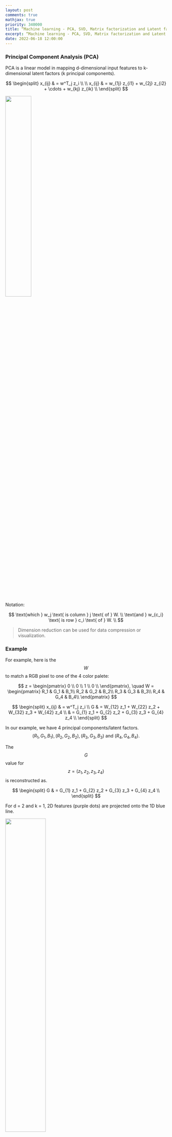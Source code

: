 ```yaml
---
layout: post
comments: true
mathjax: true
priority: 340000
title: “Machine learning - PCA, SVD, Matrix factorization and Latent factor model”
excerpt: “Machine learning - PCA, SVD, Matrix factorization and Latent factor model”
date: 2022-06-18 12:00:00
---
```


### Principal Component Analysis (PCA)

PCA is a linear model in mapping d-dimensional input features to k-dimensional latent factors (k principal components). 

$$ 
\begin{split}
x_{ij} & = w^T_j z_i \\
\\
x_{ij} & = w_{1j} z_{i1} + w_{2j} z_{i2} + \cdots + w_{kj} z_{ik} \\
\end{split}
$$ 

<div class="imgcap">
<img src="/assets/ml/eqp2.png" style="border:none;width:40%">
</div>

Notation:

$$
\text{which } w_j \text{ is column } j \text{ of } W. \\
\text{and } w_{c_i} \text{ is row } c_i \text{ of } W. \\
$$

> Dimension reduction can be used for data compression or visualization.

### Example

For example, here is the $$W$$ to match a RGB pixel to one of the 4 color palete:

$$
z = \begin{pmatrix}
0 \\
0 \\
1 \\
0 \\
\end{pmatrix}, \quad
W = \begin{pmatrix}
R_1 & G_1 & B_1\\
R_2 & G_2 & B_2\\
R_3 & G_3 & B_3\\
R_4 & G_4 & B_4\\
\end{pmatrix}
$$


$$
\begin{split}
x_{ij} & = w^T_j z_i \\
G & = W_{12} z_1 + W_{22} z_2 + W_{32} z_3 + W_{42} z_4 \\
& =  G_{1} z_1 + G_{2} z_2 + G_{3} z_3 + G_{4} z_4 \\
\end{split}
$$

In our example, we have 4 principal components/latent factors. $$(R_1, G_1, B_1), (R_2, G_2, B_2), (R_3, G_3, B_3) \text{ and } (R_4, G_4, B_4).$$ 

The $$G$$ value for $$z=(z_1, z_2, z_3, z_4)$$ is reconstructed as.

$$
\begin{split}
G & =  G_{1} z_1 + G_{2} z_2 + G_{3} z_3 + G_{4} z_4 \\
\end{split}
$$


For d = 2 and k = 1, 2D features (purple dots) are projected onto the 1D blue line. 

<div class="imgcap">
<img src="/assets/ml/pca.png" style="border:none;width:50%">
</div>

PCA selects a projection that can maximize the variance of their output. Hence, PCA will pick the blue line over the green line if it has a higher variance.
<div class="imgcap">
<img src="/assets/ml/pca3.png" style="border:none;width:40%">
</div>
<div class="imgcap">
<img src="/assets/ml/pca4.png" style="border:none;width:50%">
</div>

#### Matrix factorization
PCA can formulated as an approximation to the matrix factorization.

$$
\text{X: N x d} \\
\text{Z: N x k} \\
\text{W: k x d} \\
$$

$$
X \approx Z W \\
$$


<div class="imgcap">
<img src="/assets/ml/x12.png" style="border:none;width:50%">
</div>

### PCA Cost Function

We want to minimize the MSE for $$x$$ and the corresponding value for the latent variable $$z$$. $$ (\hat{x} = w^T_j z_i)$$:

$$
\begin{split}
J(W, Z) & = \sum^N_{i=1} \sum^d_{j=1} (w^T_j z_i - x_{ij})^2 \\
& = \sum^N_{i=1} \| W^T z_i - Xi \|^2  \\
& =  \| ZW - X \|^2_F \\
\end{split}
$$

which 

$$
\| M \|^2_F = \sum_i \sum_j m_{ij}^2
$$


### Solving W

First, we need to perform feature scaling on input features $$x_i$$:

$$
\begin{split}
x^i_j = \frac{x^i_j - \mu_j }{\sigma_j}
\end{split}
$$

> $$x^i$$ is the ith training datapoints.

which $$ \mu_j \text{ and } \sigma_j $$ are the mean and standard deviation for the feature $$x_i$$. For an image, they are the means and standard deviations of each pixel. For a 100x100x3 image, we will have 30,000 $$ \mu_j \text{ and } \sigma_j $$.

PCA is based on unsupervised learning. We want to optimize the latent factors $$W$$ and latent variables $$Z$$ for the cost function $$J$$

$$
\begin{split}
J(W, Z) & =  \| ZW - X \|^2_F \\
\end{split}
$$

### Gradient descent 

One of the method to solve PCA is to use Gradient descent to optimize the trainable parameters $$W$$ and $$Z$$ with the cost function above.

### Alternating minimization:

Alternating minimization is another method to find a solution for PCA.

* Optimize ‘W’ with ‘Z’ fixed
* Optimize ‘Z’ with ‘W’ fixed
* Keep repeating
	 
$$
\begin{split}
\nabla_W J(W, Z) & = Z^TZW-Z^TX = 0\\
\implies W &= (Z^TZ)^{-1}(Z^TX) \\
\end{split}
$$

$$
\begin{split}
\nabla_Z J(W, Z) & = ZWW^T-XW^T = 0\\
\implies Z & = XW^T(WW^T)^{-1} \\
\end{split}
$$

### Singular value decomposition (SVD) 

Both methods above solve the PCA using empirical method. SVD solves the PCA analytically. Before discussing it in details, we discuss the Singular value decomposition first (SVD). SVD decompose a matrix into 3 matrice as:

$$
\begin{split}
A_{nxp} & = U_{nxn} S_{nxp} V^T_{pxp} \quad \quad \text{where } U^TU & = I, V^TV = I \\
\end{split}
$$

The matrix $$U$$ and $$V$$ is later used to transfrom $$x$$ to $$z$$ in PCA.

SVD consists of 
* Finding the eigenvalues and eigenvectors of $$AA^T$$ and $$A^TA$$
* The eigenvectors of $$AA^T$$ make up the columns of U
* The eigenvectors of $$A^TA$$ make up the columns of V 
* The singular values in S are square roots of eigenvalues from $$AA^T$$ or $$A^TA$$

Let's go through an example:

$$
A = \begin{bmatrix}
2 & 4 \\
1 & 3 \\
0 & 0 \\
0 & 0 \\
\end{bmatrix}
$$

$$
A A^T = \begin{bmatrix}
2 & 4 \\
1 & 3 \\
0 & 0 \\
0 & 0 \\
\end{bmatrix} 
\begin{bmatrix}
2 & 1 & 0 & 0\\
4 & 3 & 0 & 0 \\
\end{bmatrix} = 
\begin{bmatrix}
20 & 14 & 0 & 0\\
14 & 10 & 0 & 0 \\
0 & 0 & 0 & 0 \\
0 & 0 & 0 & 0 \\
\end{bmatrix} = B
$$

The eigenvector $$X$$ and eigenvalue $$\lambda$$ of $$A$$ is defined as:

$$
\begin{split}
Bx & = \lambda x \quad \quad \text{which } \lambda \text{ is a scalar.} \\
(B - \lambda I ) x & = 0 \\
\end{split}
$$ 

Now solving:

$$
\begin{split}
det \begin{bmatrix}
20 - \lambda & 14 & 0 & 0\\
14 & 10- \lambda & 0 & 0 \\
0 & 0 & - \lambda & 0 \\
0 & 0 & 0 & - \lambda \\
\end{bmatrix} = 0
\end{split}
$$ 

The eigenvalues are:

$$
\lambda_1  \approx 29.88 \\
\lambda_2  \approx 0.118 \\
\lambda_3 = 0 \\
\lambda_4 = 0 \\
$$

> We always sort lambda in the descending order. The kth highest eigenvectors will be used for $$W$$.

For $$\lambda_1  = 29.88$$

$$
\begin{split}
\begin{bmatrix}
20 - 29.88 & 14 & 0 & 0\\
14 & 10 - 29.88 & 0 & 0 \\
0 & 0 & 0 & 0 \\
0 & 0 & 0 & 0 \\
\end{bmatrix} \cdot x & = 0 \\
\implies
-9.883 x_1 + 14 x_2 & = 0 \\
14 x_1 - 19.88  x_2 & = 0 \\
\end{split} 
$$

$$
\begin{split}
\begin{bmatrix}
x_1 \\
x_2 \\
x_3 \\
x_4 \\
\end{bmatrix}  & = 
\begin{bmatrix}
0.82\\
0.58\\
0\\
0\\
\end{bmatrix}
\end{split} 
$$ 

which is the first column of $$U$$.

For $$\lambda_2 = 0.118$$

$$
\begin{split}
19.883 x1 + 14 x2 = 0 \\
14 x1 + 9.883 x2 = 0
\end{split} 
$$

$$
\begin{split}
\begin{bmatrix}
x_1 \\
x_2 \\
x_3 \\
x_4 \\
\end{bmatrix}  & = 
\begin{bmatrix}
-0.58\\
0.82\\
0\\
0\\
\end{bmatrix}
\end{split} 
$$ 

which is the second column of $$U$$.

We can skip all the eigenvalues = 0. Hence:

$$
\begin{split}
U = \begin{bmatrix}
0.82 & -0.58& 0 & 0\\
0.58 & 0.82& 0 & 0\\
0 & 0 & 1 & 0\\
0 & 0 & 0 & 1\\
\end{bmatrix}
\end{split} 
$$ 

Similarly, we calculate $$A^TA$$ to find $$V$$ which is:

$$
\begin{split}
V = \begin{bmatrix}
0.4 & -0.91\\
0.91 & 0.4\\
\end{bmatrix}
\end{split} 
$$ 

The singular values in S are square roots of eigenvalues from $$AA^T$$ or $$A^TA$$:

$$
\begin{split}
S = \begin{bmatrix}
\sqrt{29.88} = 5.47 & 0 \\
0 & \sqrt{0.12} = 0.37\\
0 & 0 \\
0 & 0 \\
\end{bmatrix}
\end{split} 
$$ 


> The sample above is originated from [http://web.mit.edu/be.400/www/SVD/Singular_Value_Decomposition.htm]

Now we apply SVD to solve PCA. First we compute the covariance matrix with our $$m$$ n-Dimensional training datapoints $$x$$.
 
$$
\Sigma = \frac{1}{m} \sum^M_{i=1} x^i  (x^i)^T
$$

$$\Sigma$$ is a nxn matrix

$$
\begin{split}
\Sigma_{nxn} =  x_{nx1}  \cdot  (x)^T_{1xn}
\end{split}
$$

Apply SVD to decompose $$\Sigma$$ to $$U$$:

$$
\begin{split}
\Sigma_{nxn} & = U_{nxn} S_{nxn} V^T_{nxn}  \\
\Sigma & = U S V^T  \\
\end{split}
$$

Which $$U$$ have the dimension of:

$$
U = \begin{bmatrix}
u_{11} & u_{12} & \cdots & u_{1k} \cdots u_{1n}\\
u_{21} & u_{22} & \cdots & u_{2k} \cdots u_{2n}\\
\vdots & \vdots & \ddots & \vdots \\
u_{n1} & u_{n2} & \cdots & u_{nk} \cdots u_{nn}\\
\end{bmatrix}
$$

We only take the first k columns:

$$
U = \begin{bmatrix}
u_{11} & u_{12} & \cdots & u_{1k} \\
u_{21} & u_{22} & \cdots & u_{2k} \\
\vdots & \ddots & \vdots \\
u_{n1} & u_{n2} & \cdots & u_{nk} \\
\end{bmatrix}
$$

To transform $$X$$ to $$Z$$:

$$
z = U^T x
$$

Let's check the dimensionality again:

$$
z_{kx1} = (U^T)_{kxn} x_{nx1}
$$

To convert $$z$$ to $$x$$:
 
$$
x = U z
$$

### Predicting Z

Given $$W$$ and testing data $$\hat{X}$$, $$\hat{Z}$$ is computed by first subtract the training mean from the features and then calculate $$Z$$.  

$$
\begin{split}
\hat{x}^i & = \hat{x}^i -\mu \\
\hat{Z} & = \hat{X}W^T(WW^T)^{-1} \\
\end{split}
$$

### Choosing the number of latent factors k

PCA is about maximizing variance. Say to keep 90% of variance, we set $$R = 0.1$$.

$$
\begin{split}
J_k & =  \| ZW - X \|^2_F \\
J_0 & =  \| X \|^2_F \\
\\
\frac{J_k}{J_0} & = \frac{\| ZW - X \|^2_F}{\| X \|^2_F} < R \\
R & > \frac{\| ZW - X \|^2_F}{n \cdot var(x_{ij})}
\end{split}
$$

Alternatively, we can start from k=1 and increment it until say $$ T \lt 0.01 $$.

$$
\Sigma = \frac{1}{m} \frac{\sum^M_{i=1} \| x^i  - (\hat{x})^i \|^2} {\sum^M_{i=1} \| x^i \|^2  } \lt T = 0.01
$$

$$S$$ stores the eigenvalues of the eigenvectors but also reflect how important for a particular latent factors. Hence, we can also determine k by:

$$
\begin{split}
S = \begin{bmatrix}
S_{11} & 0 & 0 & \cdots & 0 \\
 0 & S_{22} & 0 & \cdots & 0 \\
 0 & 0 & S_{33} & \cdots & 0 \\
\vdots & \ddots & \vdots \\
\end{bmatrix}
\end{split} 
$$ 

$$
\frac{\sum^k_{i=1} S_{ii}}{\sum^n_{i=1} S_{ii}} \gt T = 0.99 
$$

### W uniqueness (orthogonal)

The solution for W is not unique. But we can impose a few restrictions to solve this.
* Set the magnitude of the principal component to 1. ($$W_{c_i}$$: row $$c_i$$ of $$w$$)
* Each latent factors are independent of each other (cross product = 0).

$$
\begin{split}
\| W_{c_i} \| & = 1 \\
W_{c_i}^T W_{c_i^{'}} & = 0 \quad \text{for } c_i^{'} \neq c \\ 
\end{split}
$$

We can still have the factors $$W_{c_i}$$ rotated or label switching $$W_{c_i}$$ switch to $$W_{c_i^{'}}$$. To fix this, we can 

* First set k = 1, and solve W with the constraint above
* Set k = 2 with the first factor set and solve $$W$$ for the second factor $$W_2$$
* Repeat until reaching our target k

The blue line is our first optimized W for $$k = 1$$. The optimal solution $$W$$ for $$k = 2$$ is the red line orthogonal to the blue line.

<div class="imgcap">
<img src="/assets/ml/pca2.png" style="border:none;width:50%">
</div>

With these constraints:

$$
\begin{split}
\| w_{c_i}  \| & = 1 \\
w_{c_i}^T w_{c_i^{'}} & = \begin{cases}
                        1  \quad \text{ if } c_i = c_i^{'} \\
                        0 \quad \text{ if } {c_i} \neq c_i^{'} \\
\end{cases} \\ \\
\implies W W^T & = I \\
\end{split}
$$

Solving Z becomes:

$$
\begin{split}
Z & = XW^T(WW^T)^{-1} \\
& = XW^T
\end{split}
$$

### Eigenfaces

Eigenfaces apply PCA to represent a facial image with latent factors. First we compute the mean image and the top k eigenvectors (Principal components)
 
<div class="imgcap">
<img src="/assets/ml/eign1.png" style="border:none;width:50%">
</div>

The image is encoded with the latent factors:
<div class="imgcap">
<img src="/assets/ml/face2.png" style="border:none;width:80%">
</div>

### Non-negative matrix factorization (NMF):

NMP is similar to the matrix factorization methods above with the same cost functions, except that we add an additional constraint that $$W$$ and $$Z$$ are non-negative.

IN NMF,
* $$W$$ and $$Z$$ are non-negative instead of orthogonal
* Promote sparsity
	* Avoiding postive & negative matrix elements cancelling each other
	* Brain seem to use sparse representation 
	* Energy efficient
	* Increase the number of concepts that can memorize
* Learning the parts of objects

In NMF. the latent factors are more close to individual facial features.

<div class="imgcap">
<img src="/assets/ml/face4.png" style="border:none;width:60%">
</div>

Credit: Daniel D. Lee: Learning the parts of objects by non-negative matrix factorization

### Sparse Matrix Factorization

Sparse Matrix Factorization promotes the sparsity of $$W$$.

Here is the plot of J with an optimized $$w$$ smaller than 0.

<div class="imgcap">
<img src="/assets/ml/L02.png" style="border:none;width:60%">
</div>

With the constraint of $$w>0$$, the optimized cost is now at $$w=0$$ (promote sparsity).

<div class="imgcap">
<img src="/assets/ml/L03.png" style="border:none;width:60%">
</div>

We are going to use Gradient descent to train $$W$$ and reset the value to 0 if it is negative:

$$
w_i = max(0, w_i - \alpha \nabla_{w_i} J)
$$

#### L1-regularization 

We can also use L1 regularization to control sparsity:

$$
\begin{split}
J(W, Z) & =  \| ZW - X \|^2_F + \frac{\lambda_1}{2} \| W \|_1 + \frac{\lambda_2}{2} \| Z \|_1   \\
\end{split}
$$

Here is the visualization of latent factors with different techniques:
 
<div class="imgcap">
<img src="/assets/ml/face11.png" style="border:none;width:100%">
</div>

Credit: Julien Mairal etc... Online Learning for Matrix Factorization and Sparse Coding

### Regularized Matrix Factorization

Instead of forcing orthogonality, we can add a L2 regularization cost to control how $$W$$ is optimized.

$$
\begin{split}
J(W, Z) & =  \| ZW - X \|^2_F + \frac{\lambda_1}{2} \| W \|^2_f + \frac{\lambda_2}{2} \| Z \|^2_f   \\
\end{split}
$$

### Latent Factor Model using logistic loss

We can also use logistic loss for our cost function

$$
\begin{split}
J(W, Z) & =  \sum^n_{i=1} \sum^d_{j=1} \log( 1+ e^{ - x_{ij}w^T_jz_i} )
\end{split}
$$

### Robust PCA

To reduce the effects of outlier, Robust PCA switch to a L1-norm in calculating the errors.

$$
\begin{split}
J(W, Z) & =  \vert ZW - X \vert \\
\end{split}
$$


